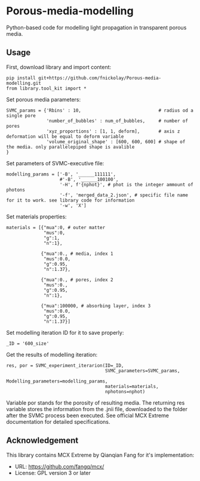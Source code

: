 # Porous-media-modelling
Python-based code for modelling light propagation in transparent porous media.

## Usage
First, download library and import content:
```
pip install git+https://github.com/fnickolay/Porous-media-modelling.git
from library.tool_kit import *
```
Set porous media parameters:
```
SVMC_params = {'Rbins' : 10,                             # radius od a single pore
               'number_of_bubbles' : num_of_bubbles,     # number of pores
               'xyz_proportions' : [1, 1, deform],       # axis z deformation will be equal to deform variable
               'volume_original_shape' : [600, 600, 600] # shape of the media. only parallelepiped shape is avalible
}
```
Set parameters of SVMC-executive file:
```
modelling_params = ['-B', '______111111',
                    #'-B', '______100100',
                    '-H', f'{nphot}', # phot is the integer ammount of photons
                    '-f', 'merged_data_2.json', # specific file name for it to work. see library code for information
                    '-w', 'X']
```
Set materials properties:
```
materials = [{"mua":0, # outer matter
              "mus":0,
              "g":1,
              "n":1},

             {"mua":0., # media, index 1
              "mus":0.0,
              "g":0.95,
              "n":1.37},

             {"mua":0., # pores, index 2
              "mus":0.,
              "g":0.95, 
              "n":1},

             {"mua":100000, # absorbing layer, index 3
              "mus":0.0, 
              "g":0.95, 
              "n":1.37}]
```
Set modelling iteration ID for it to save properly:
```
_ID = '600_size'
```
Get the results of modelling iteration:
```
res, por = SVMC_experiment_iterarion(ID=_ID,
                                     SVMC_parameters=SVMC_params,
                                     Modelling_parameters=modelling_params,
                                     materials=materials, 
                                     nphotons=nphot)
```
Variable por stands for the porosity of resulting media. 
The returning res variable stores the information from the .jnii file, downloaded to the folder after the SVMC process been executed.
See official MCX Extreme documentation for detailed specifications.

## Acknowledgement
This library contains MCX Extreme by Qianqian Fang for it's implementation:
* URL: https://github.com/fangq/mcx/
* License: GPL version 3 or later
